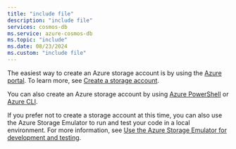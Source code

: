```yaml
---
title: "include file"
description: "include file"
services: cosmos-db
ms.service: azure-cosmos-db
ms.topic: "include"
ms.date: 08/23/2024
ms.custom: "include file"
---
```

The easiest way to create an Azure storage account is by using the [Azure portal](https://portal.azure.com). To learn more, see [Create a storage account](/azure/storage/common/storage-account-create).

You can also create an Azure storage account by using [Azure PowerShell](/powershell/module/az.storage/) or [Azure CLI](/azure/storage/blobs/storage-quickstart-blobs-cli).

If you prefer not to create a storage account at this time, you can also use the Azure Storage Emulator to run and test your code in a local environment. For more information, see [Use the Azure Storage Emulator for development and testing](/azure/storage/common/storage-use-emulator).